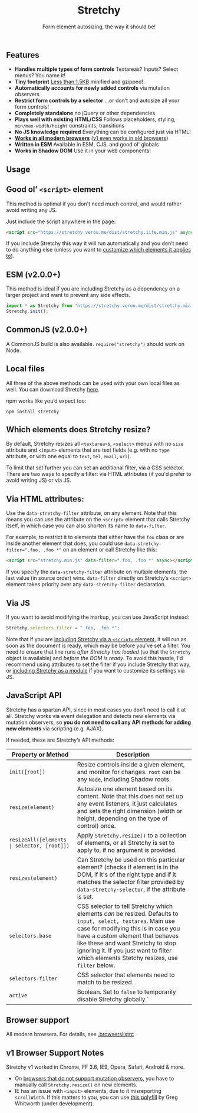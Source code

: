 <header>

# Stretchy

Form element autosizing, the way it should be!

</header>

<section id="features">

# Features

- **Handles multiple types of form controls** Textareas? Inputs? Select menus? You name it!
- **Tiny footprint** [Less than 1.5KB](https://bundlephobia.com/package/stretchy) minified and gzipped!
- **Automatically accounts for newly added controls** via mutation observers
- **Restrict form controls by a selector** …or don’t and autosize all your form controls!
- **Completely standalone** no jQuery or other dependencies
- **Plays well with existing HTML/CSS** Follows placeholders, styling, `min/max-width/height` constraints, transitions
- **No JS knowledge required** Everything can be configured just via HTML!
- **[Works in all modern browsers](#browser-support)** ([v1 even works in old browsers](#v1-browser-support-notes))
- **Written in ESM** Available in ESM, CJS, and good ol' globals
- **Works in Shadow DOM** Use it in your web components!

</section>

<section id="usage">

# Usage

<section id="iife">

## Good ol’ `<script>` element

This method is optimal if you don't need much control, and would rather avoid writing any JS.

Just include the script anywhere in the page:

```html
<script src="https://stretchy.verou.me/dist/stretchy.iife.min.js" async></script>
```

If you include Stretchy this way it will run automatically and you don’t need to do anything else (unless you want to [customize which elements it applies to](#filter)).

</section>

<section id="esm">

## ESM (v2.0.0+)

This method is ideal if you are including Stretchy as a dependency on a larger project and want to prevent any side effects.

```js
import * as Stretchy from "https://stretchy.verou.me/dist/stretchy.min.js";
Stretchy.init();
```

</section>

<section id="cjs">

## CommonJS (v2.0.0+)

A CommonJS build is also available. `require("stretchy")` should work on Node.

## Local files

All three of the above methods can be used with your own local files as well.
You can download Stretchy [here](https://www.jsdelivr.com/package/npm/stretchy).

npm works like you’d expect too:

```
npm install stretchy
```

</section>

</section>

<section id="filter">

# Which elements does Stretchy resize?

By default, Stretchy resizes all `<textarea>`s, `<select>` menus with no `size` attribute and `<input>` elements that are text fields (e.g. with no `type` attribute, or with one equal to `text`, `tel`, `email`, `url`).

To limit that set further you can set an additional filter, via a CSS selector. There are two ways to specify a filter: via HTML attributes (if you'd prefer to avoid writing JS) or via JS.

## Via HTML attributes:

Use the `data-stretchy-filter` attribute, on any element. Note that this means you can use the attribute on the `<script>` element that calls Stretchy itself, in which case you can also shorten its name to `data-filter`.

For example, to restrict it to elements that either have the `foo` class or are inside another element that does, you could use `data-stretchy-filter=".foo, .foo *"` on an element or call Stretchy like this:

```html
<script src="stretchy.min.js" data-filter=".foo, .foo *" async></script>
```

If you specify the `data-stretchy-filter` attribute on multiple elements, the last value (in source order) wins. `data-filter` directly on Stretchy’s `<script>` element takes priority over any `data-stretchy-filter` declaration.

## Via JS

If you want to avoid modifying the markup, you can use JavaScript instead:

```javascript
Stretchy.selectors.filter = ".foo, .foo *";
```

Note that if you are [including Stretchy via a `<script>` element](#iife), it will run as soon as the document is ready, which may be before you’ve set a filter.
	You need to ensure that line runs <em>after Stretchy has loaded</em> (so that the `Stretchy` object is available) and <em>before the DOM is ready</em>.
	To avoid this hassle, I'd recommend using attributes to set the filter if you include Stretchy that way, or [including Stretchy as a module](#esm) if you want
		to customize its settings via JS.

</section>

<section id="api">

# JavaScript API

Stretchy has a spartan API, since in most cases you don’t need to call it at all. Stretchy works via event delegation and detects new elements via mutation observers, so <strong>you do not need to call any API methods for adding new elements</strong> via scripting (e.g. AJAX).

If needed, these are Stretchy’s API methods:

| Property or Method | Description |
|--------------------|-------------|
| `init([root])` | Resize controls inside a given element, and monitor for changes. `root` can be any `Node`, including Shadow roots. |
| `resize(element)` | Autosize one element based on its content. Note that this does not set up any event listeners, it just calculates and sets the right dimension (width or height, depending on the type of control) once.
| `resizeAll([elements \| selector, [root]])` | Apply `Stretchy.resize()` to a collection of elements, or all Stretchy is set to apply to, if no argument is provided. |
| `resizes(element)` | Can Stretchy be used on this particular element? (checks if element is in the DOM, if it's of the right type and if it matches the selector filter provided by `data-stretchy-selector`, if the attribute is set. |
| `selectors.base` | CSS selector to tell Stretchy which elements *can* be resized. Defaults to `input, select, textarea`. Main use case for modifying this is in case you have a custom element that behaves like these and want Stretchy to stop ignoring it. If you just want to filter which elements Stetchy resizes, use `filter` below. |
| `selectors.filter` | CSS selector that elements need to match to be resized. |
| `active` | Boolean. Set to `false` to temporarily disable Stretchy globally.` |

</section>

<section id="browser-support">

# Browser support

<md-block src=".browserslistrc" hmin="2">

All modern browsers.
For details, see [.browserslistrc](.browserslistrc)

</md-block>

## v1 Browser Support Notes

Stretchy v1 worked in Chrome, FF 3.6, IE9, Opera, Safari, Android & more.

- On [browsers that do not support mutation observers](http://caniuse.com/#feat=mutationobserver), you have to manually call `Stretchy.resize()` on new elements.
- IE has an issue with `<input>` elements, due to it misreporting `scrollWidth`. If this matters to you, you can use [this polyfill](https://github.com/gregwhitworth/scrollWidthPolyfill) by Greg Whitworth (under development).

</section>